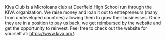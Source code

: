 Kiva Club is a Microloans club at Deerfield High School run through the KIVA organization. We raise money and loan it out to entrepreneurs (many from undeveloped countries) allowing them to grow their businesses. Once they are in a position to pay us back, we get reimbursed by the website and get the opportunity to reinvest.  Feel free to check out the website for yourself at: <https://www.kiva.org/>.